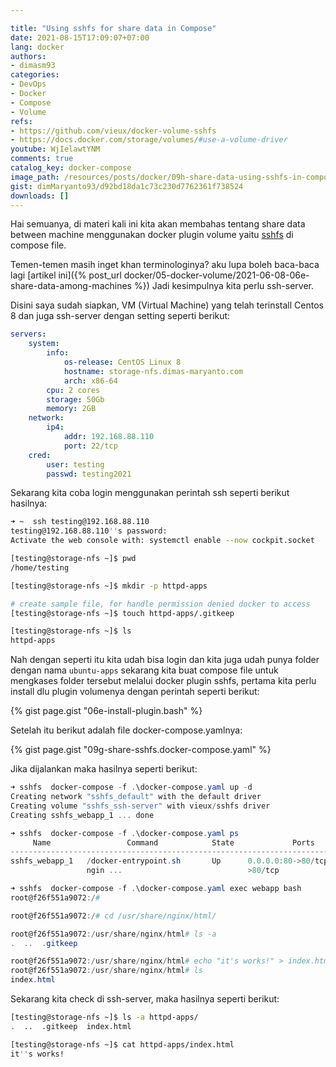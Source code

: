 ```yaml
---

title: "Using sshfs for share data in Compose"
date: 2021-08-15T17:09:07+07:00
lang: docker
authors:
- dimasm93
categories:
- DevOps
- Docker
- Compose
- Volume
refs: 
- https://github.com/vieux/docker-volume-sshfs
- https://docs.docker.com/storage/volumes/#use-a-volume-driver
youtube: WjIelawtYNM
comments: true
catalog_key: docker-compose
image_path: /resources/posts/docker/09h-share-data-using-sshfs-in-compose
gist: dimMaryanto93/d92bd18da1c73c230d7762361f738524
downloads: []
---
```


Hai semuanya, di materi kali ini kita akan membahas tentang share data between machine menggunakan docker plugin volume yaitu [sshfs](https://github.com/vieux/docker-volume-sshfs) di compose file.

Temen-temen masih inget khan terminologinya? aku lupa boleh baca-baca lagi [artikel ini]({% post_url docker/05-docker-volume/2021-06-08-06e-share-data-among-machines %}) Jadi kesimpulnya kita perlu ssh-server.

<!--more-->

Disini saya sudah siapkan, VM (Virtual Machine) yang telah terinstall Centos 8 dan juga ssh-server dengan setting seperti berikut:

```yaml
servers:
    system:
        info:
            os-release: CentOS Linux 8
            hostname: storage-nfs.dimas-maryanto.com
            arch: x86-64
        cpu: 2 cores
        storage: 50Gb
        memory: 2GB
    network:
        ip4: 
            addr: 192.168.88.110
            port: 22/tcp
    cred:
        user: testing
        passwd: testing2021
```

Sekarang kita coba login menggunakan perintah ssh seperti berikut hasilnya:

```bash
➜ ~  ssh testing@192.168.88.110
testing@192.168.88.110''s password:
Activate the web console with: systemctl enable --now cockpit.socket

[testing@storage-nfs ~]$ pwd
/home/testing

[testing@storage-nfs ~]$ mkdir -p httpd-apps

# create sample file, for handle permission denied docker to access
[testing@storage-nfs ~]$ touch httpd-apps/.gitkeep

[testing@storage-nfs ~]$ ls
httpd-apps
```

Nah dengan seperti itu kita udah bisa login dan kita juga udah punya folder dengan nama `ubuntu-apps` sekarang kita buat compose file untuk mengkases folder tersebut melalui docker plugin sshfs, pertama kita perlu install dlu plugin volumenya dengan perintah seperti berikut:

{% gist page.gist "06e-install-plugin.bash" %}

Setelah itu berikut adalah file docker-compose.yamlnya:

{% gist page.gist "09g-share-sshfs.docker-compose.yaml" %}

Jika dijalankan maka hasilnya seperti berikut:

```powershell
➜ sshfs  docker-compose -f .\docker-compose.yaml up -d
Creating network "sshfs_default" with the default driver
Creating volume "sshfs_ssh-server" with vieux/sshfs driver
Creating sshfs_webapp_1 ... done

➜ sshfs  docker-compose -f .\docker-compose.yaml ps
     Name                 Command            State             Ports
------------------------------------------------------------------------------
sshfs_webapp_1   /docker-entrypoint.sh       Up      0.0.0.0:80->80/tcp,:::80-
                 ngin ...                            >80/tcp

➜ sshfs  docker-compose -f .\docker-compose.yaml exec webapp bash
root@f26f551a9072:/#

root@f26f551a9072:/# cd /usr/share/nginx/html/

root@f26f551a9072:/usr/share/nginx/html# ls -a
.  ..  .gitkeep

root@f26f551a9072:/usr/share/nginx/html# echo "it's works!" > index.html
root@f26f551a9072:/usr/share/nginx/html# ls
index.html
```

Sekarang kita check di ssh-server, maka hasilnya seperti berikut:

```bash
[testing@storage-nfs ~]$ ls -a httpd-apps/
.  ..  .gitkeep  index.html

[testing@storage-nfs ~]$ cat httpd-apps/index.html
it''s works!
```

